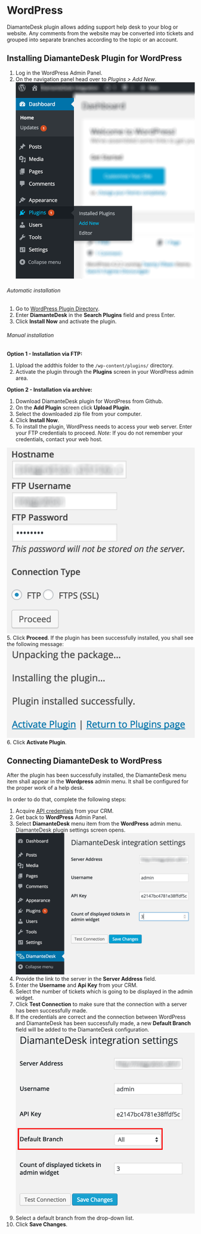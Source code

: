 # WordPress
DiamanteDesk plugin allows adding support help desk to your blog or website. Any comments from the website may be converted into tickets and grouped into separate branches according to the topic or an account.

## Installing DiamanteDesk Plugin for WordPress

1. Log in the WordPress Admin Panel.
2. On the navigation panel head over to _Plugins > Add New_.
![WP Admin panel](img/WP_admin.png)

###### Automatic installation

1. Go to [WordPress Plugin Directory](https://wordpress.org/plugins/).
1. Enter **DiamanteDesk** in the **Search Plugins** field and press Enter.
1. Click **Install Now** and activate the plugin.

###### Manual installation

**Option 1 - Installation via FTP:**

1. Upload the addthis folder to the `/wp-content/plugins/` directory.
1. Activate the plugin through the **Plugins** screen in your WordPress admin area.

**Option 2 - Installation via archive:**

1. Download DiamanteDesk plugin for WordPress from Github.
2.  On the **Add Plugin** screen click **Upload Plugin**.
2. Select the downloaded zip file from your computer.
3. Click **Install Now**.
4. To install the plugin, WordPress needs to access your web server. Enter your FTP credentials to proceed. 
_Note:_ If you do not remember your credentials, contact your web host.

![FTP](img/FTP.png)
5. Click **Proceed**. If the plugin has been successfully installed, you shall see the following message:
![Plugin installed](img/plugin_success.png)
6. Click **Activate Plugin**.

## Connecting DiamanteDesk to WordPress

After the plugin has been successfully installed, the DiamanteDesk menu item shall appear in the **Wordpress** admin menu. It shall be configured for the proper work of a help desk.

In order to do that, complete the following steps:

1. Acquire [API credentials](api-credentials.md) from your CRM.
5. Get back to **WordPress** Admin Panel.
6. Select **DiamanteDesk** menu item from the **WordPress** admin menu. DiamanteDesk plugin settings screen opens.
![WP plugin configuration](img/WP_plugin_config.png)
7. Provide the link to the server in the **Server Address** field.
8. Enter the **Username** and **Api Key** from your CRM.
9. Select the number of tickets which is going to be displayed in the admin widget.
10. Click **Test Connection** to make sure that the connection with a server has been successfully made. 
11. If the credentials are correct and the connection between WordPress and DiamanteDesk has been successfully made, a new **Default Branch** field will be added to the DiamanteDesk configuration. 
![WP plugin configuration](img/WP_plugin.png)
12. Select a default branch from the drop-down list.
13. Click **Save Changes**.